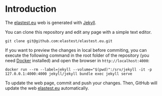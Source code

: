 # Introduction
The [elastest.eu](elastest.eu) web is generated with [Jekyll](https://jekyllrb.com/).

You can clone this repository and edit any page with a simple text editor.
```
git clone git@github.com:elastest/elastest.eu.git
```
If you want to preview the changes in local before commiting, you can execute the following command in the root folder of the repository (you need [Docker](https://www.docker.com/) installed) and open the browser in `http://localhost:4000`:
```
docker run --rm --label=jekyll --volume="$(pwd)":/srv/jekyll -it -p 127.0.0.1:4000:4000 jekyll/jekyll bundle exec jekyll serve
```
To update the web page, commit and push your changes. Then, GitHub will update the web [elastest.eu](http://elastest.eu) automatically.
